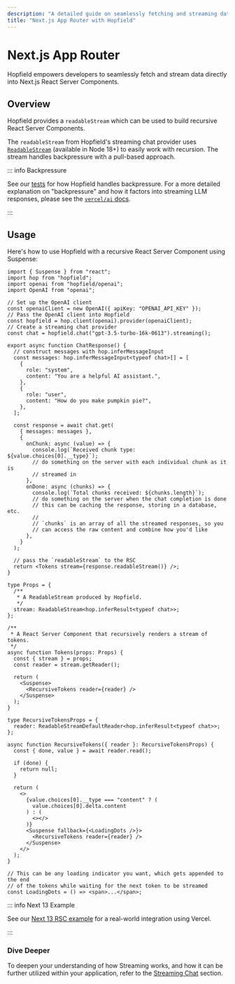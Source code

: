 ```yaml
---
description: "A detailed guide on seamlessly fetching and streaming data directly into React components."
title: "Next.js App Router with Hopfield"
---
```


# Next.js App Router

Hopfield empowers developers to seamlessly fetch and stream data directly into Next.js React Server Components.

## Overview

Hopfield provides a `readableStream` which can be used to build recursive React Server Components.

The `readableStream` from Hopfield's streaming chat provider uses [`ReadableStream`](https://developer.mozilla.org/en-US/docs/Web/API/ReadableStream)
(available in Node 18+) to easily work with recursion. The stream handles backpressure with a pull-based approach.

::: info Backpressure

See our [tests](https://github.com/propology/hopfield/blob/main/src/utils.test.ts) for how Hopfield handles backpressure.
For a more detailed explanation on "backpressure" and how it factors into streaming LLM responses, please see the
[`vercel/ai` docs](https://sdk.vercel.ai/docs/concepts/backpressure-and-cancellation).

:::

## Usage

Here's how to use Hopfield with a recursive React Server Component using Suspense:

```tsx
import { Suspense } from "react";
import hop from "hopfield";
import openai from "hopfield/openai";
import OpenAI from "openai";

// Set up the OpenAI client
const openaiClient = new OpenAI({ apiKey: "OPENAI_API_KEY" });
// Pass the OpenAI client into Hopfield
const hopfield = hop.client(openai).provider(openaiClient);
// Create a streaming chat provider
const chat = hopfield.chat("gpt-3.5-turbo-16k-0613").streaming();

export async function ChatResponse() {
  // construct messages with hop.inferMessageInput
  const messages: hop.inferMessageInput<typeof chat>[] = [
    {
      role: "system",
      content: "You are a helpful AI assistant.",
    },
    {
      role: "user",
      content: "How do you make pumpkin pie?",
    },
  ];

  const response = await chat.get(
    { messages: messages },
    {
      onChunk: async (value) => {
        console.log(`Received chunk type: ${value.choices[0].__type}`);
        // do something on the server with each individual chunk as it is
        // streamed in
      },
      onDone: async (chunks) => {
        console.log(`Total chunks received: ${chunks.length}`);
        // do something on the server when the chat completion is done
        // this can be caching the response, storing in a database, etc.
        //
        // `chunks` is an array of all the streamed responses, so you
        // can access the raw content and combine how you'd like
      },
    }
  );

  // pass the `readableStream` to the RSC
  return <Tokens stream={response.readableStream()} />;
}

type Props = {
  /**
   * A ReadableStream produced by Hopfield.
   */
  stream: ReadableStream<hop.inferResult<typeof chat>>;
};

/**
 * A React Server Component that recursively renders a stream of tokens.
 */
async function Tokens(props: Props) {
  const { stream } = props;
  const reader = stream.getReader();

  return (
    <Suspense>
      <RecursiveTokens reader={reader} />
    </Suspense>
  );
}

type RecursiveTokensProps = {
  reader: ReadableStreamDefaultReader<hop.inferResult<typeof chat>>;
};

async function RecursiveTokens({ reader }: RecursiveTokensProps) {
  const { done, value } = await reader.read();

  if (done) {
    return null;
  }

  return (
    <>
      {value.choices[0].__type === "content" ? (
        value.choices[0].delta.content
      ) : (
        <></>
      )}
      <Suspense fallback={<LoadingDots />}>
        <RecursiveTokens reader={reader} />
      </Suspense>
    </>
  );
}

// This can be any loading indicator you want, which gets appended to the end
// of the tokens while waiting for the next token to be streamed
const LoadingDots = () => <span>...</span>;
```

::: info Next 13 Example

See our [Next 13 RSC example](https://next-13.hopfield.ai) for a real-world integration
using Vercel.

:::

### Dive Deeper

To deepen your understanding of how Streaming works, and how it can be further utilized within your application,
refer to the [Streaming Chat](/chat/streaming) section.

